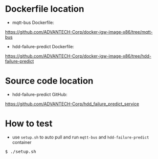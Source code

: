 # Dockerfile location
- mqtt-bus Dockerfile: 

https://github.com/ADVANTECH-Corp/docker-igw-image-x86/tree/mqtt-bus

- hdd-failure-predict Dockerfile:

https://github.com/ADVANTECH-Corp/docker-igw-image-x86/tree/hdd-failure-predict

# Source code location

- hdd-failure-predict GitHub: 

https://github.com/ADVANTECH-Corp/hdd_failure_predict_service

# How to test

- use `setup.sh` to auto pull and run `mqtt-bus` and `hdd-failure-predict` container
<pre>
$ ./setup.sh
</pre>

